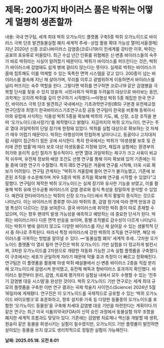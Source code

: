 # **제목: 200가지 바이러스 품은 박쥐는 어떻게 멀쩡히 생존할까**

  내용: 국내 연구팀, 세계 최대 박쥐 오가노이드 플랫폼 구축5종 박쥐 오가노이드로 바이러스 극복 단초 발견동물실험 폐지 세계적 추세···상업 활용 확대 가능성 열어[서울경제] 지난 2020년 신종 코로나바이러스 감염증(코로나19)이 전세계를 강타한 이후, 박쥐는 공포의 포유류로 떠올랐다. 최근 수십 년간 인류를 위협해온 신·변종 바이러스들의 숙주가 바로 박쥐라는 사실이 알려졌기 때문이다. 박쥐가 바이러스를 퍼뜨린다는 것은, 박쥐가 바이러스에 감염돼도 쉽게 병에 걸리지 않는다는 뜻이다. 실제로 박쥐는 바이러스가 몸에 침투해도 이를 억제할 수 있는 독특한 면역 시스템을 갖고 있다. 200종이 넘는 바이러스를 몸속에 지닌 채 살아가며, 무리를 이루고 광범위하게 이동하면서 바이러스를 널리 퍼뜨리는 숙주 역할을 한다. 그렇다면 박쥐를 연구하면 코로나19 같은 감염병을 극복할 단서를 찾을 수 있지 않을까. 시민사회가 박쥐를 두려움의 대상으로 바라보는 동안, 과학계는 오히려 박쥐를 깊이 연구하기 시작했다.━야행성 박쥐 5종 채집한 한국 연구진, 바이러스 극복 단초 발견최근 국내에서는 기초과학연구원(IBS) 구본경 유전체교정연구단장과 최영기 한국바이러스기초연구소장 공동 연구팀이 한국을 비롯해 동북아시아와 유럽에 서식하는 식충성 박쥐 5종을 확보해 박쥐의 기도, 폐, 신장, 소장 조직을 본떠 ‘오가노이드(유사장기)’를 제작했다고 밝혔다. 지금까지의 박쥐 오가노이드 연구는 주로 열대 과일박쥐의 단일 장기에 한정돼 있었다. 박쥐를 실험 대상으로 확보하는 것 자체가 매우 어렵기 때문이다. 박쥐는 야행성이며 민첩하게 날아다니고, 동굴이나 고지대처럼 사람이 접근하기 힘든 곳에 서식한다. 특히 한국에서는 박쥐가 ‘야생생물 보호 및 관리에 관한 법률’에 따라 보호 대상 야생동물로 지정돼 있어, 채집과 실험에는 환경부의 허가와 윤리적 승인 절차가 필수적이다. 반면 열대 과일박쥐는 체구가 크고 사육이 비교적 쉬우며, 유전체 정보와 배양 조건도 선행 연구를 통해 이미 확보돼 있어 기존에는 이들 종에 대한 연구가 수월했다. 특히 IBS 연구팀은 겨울에 연구를 시작해, 더욱 시료 확보가 어려웠다. 연구팀 관계자는 "박쥐가 겨울잠에 들어 연구가 불가능했고, 기존에 보존된 조직을 수소문해가며 겨우 5종의 박쥐 조직을 확보해 연구를 시작할 수 있었다”고 말했다. 연구팀이 제작한 박쥐 오가노이드는 실제 장기와 유사한 기능을 보였고, 이를 활용해 박쥐 유래 인수공통 바이러스의 감염 경로와 증식 특성을 정밀하게 분석할 수 있었다. 예컨대 한타바이러스는 박쥐의 신장 오가노이드에서 특히 활발히 증식하는 것으로 나타났다. 이는 바이러스의 종류뿐 아니라 박쥐의 종, 감염 장기에 따라 면역 반응과 감염 특성이 다르다는 것을 보여준다. 결국 바이러스에 취약한 박쥐 종이 따로 존재할 수 있으며, 이는 향후 팬데믹 발생 가능성을 예측하고 예방하는 데 중요한 단서가 된다. 박쥐는 바이러스마다 다른 면역 반응을 보이며, 종별·조직별로 감수성이 다르게 나타났다. 이는 박쥐가 병에 걸리지 않고도 다양한 바이러스를 지닌 채 살아갈 수 있는 생물학적 단서 중 하나로 주목된다. 따라서 특정 바이러스에 강한 박쥐의 조직을 연구하면, 해당 바이러스를 극복하는 방법을 알아낼 수 있다. ━‘동물실험 폐지’ 세계적 추세…'2차원 오가노이드 플랫폼'이 열쇠 될까 연구진은 박쥐 오가노이드 기반 실험을 더 정교하게 발전시켜, 3차원 오가노이드를 2차원으로 개량한 자동화 가능한 고속 실험 플랫폼을 구축했다. 이 구조에서는 세포가 균일하게 자라기 때문에 약물 효과 측정이 더 빠르고 정확해진다. 연구팀은 이 플랫폼을 활용해 야생 박쥐 배설물에서 신·변종 바이러스 2종을 직접 분리해 오가노이드에 감염시켜 분석했고, 유전체 해독과 항바이러스 효과까지 확인했다. 바이러스 발견부터 분리, 감염, 치료제 평가까지 실험실 내에서 모두 수행할 수 있는 ‘전주기 감염병 대응 시스템’을 완성한 것이다. 박쥐 오가노이드 기반 연구로는 세계 최대 규모의 플랫폼을 구축한 이번 연구 결과는 국제 학술지 사이언스(Science) 2024년 5월 16일자에 게재됐다. 연구진은 이 오가노이드를 국제적으로 공유할 수 있는 ‘박쥐 오가노이드 바이오뱅크’로 표준화하고, 향후 설치류·가축 등 다양한 동물종의 오가노이드를 포함한 ‘오가노이드 동물원’을 구축해 차세대 감염병 대응 기반을 마련한다는 계획이다.이 같은 연구는 최근 미국 식품의약국(FDA)이 신약 승인 과정에서 동물실험 의무 조항을 폐지한 세계적 흐름과도 맞닿아 있다. 기존에는 감염병 치료제나 백신을 개발할 때 생쥐, 원숭이 같은 동물을 희생시키는 실험이 필수였지만, 오가노이드 기반 플랫폼이 발전하면 살아있는 동물을 쓰지 않고도 생리학적으로 정밀한 실험이 가능해진다.

  **날짜: 2025.05.18. 오전 8:01**